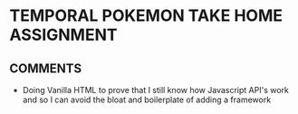# TEMPORAL POKEMON TAKE HOME ASSIGNMENT

## COMMENTS
* Doing Vanilla HTML to prove that I still know how Javascript API's work and 
  so I can avoid the bloat and boilerplate of adding a framework